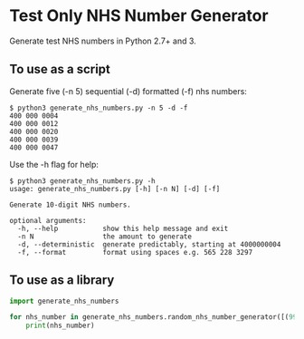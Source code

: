 # Test Only NHS Number Generator

Generate test NHS numbers in Python 2.7+ and 3.

## To use as a script

Generate five (-n 5) sequential (-d) formatted (-f) nhs numbers:

```
$ python3 generate_nhs_numbers.py -n 5 -d -f
400 000 0004
400 000 0012
400 000 0020
400 000 0039
400 000 0047
```

Use the -h flag for help:

```
$ python3 generate_nhs_numbers.py -h
usage: generate_nhs_numbers.py [-h] [-n N] [-d] [-f]

Generate 10-digit NHS numbers.

optional arguments:
  -h, --help           show this help message and exit
  -n N                 the amount to generate
  -d, --deterministic  generate predictably, starting at 4000000004
  -f, --format         format using spaces e.g. 565 228 3297
  ```

## To use as a library

```python
import generate_nhs_numbers

for nhs_number in generate_nhs_numbers.random_nhs_number_generator([(999000000, 999999999)]):
    print(nhs_number)
```
